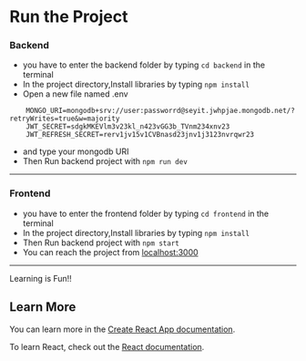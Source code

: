 
# Run the Project

### Backend

- you have to enter the backend folder by typing `cd backend` in the terminal
- In the project directory,Install libraries by typing `npm install`
- Open a new file named .env

```environment
    MONGO_URI=mongodb+srv://user:passworrd@seyit.jwhpjae.mongodb.net/?retryWrites=true&w=majority
    JWT_SECRET=sdgkMKEVlm3v23kl_n423vGG3b_TVnm234xnv23
    JWT_REFRESH_SECRET=rerv1jv15v1CVBnasd23jnv1j3123nvrqwr23
```

- and type your mongodb URI
- Then Run backend project with `npm run dev`

---

### Frontend

- you have to enter the frontend folder by typing `cd frontend` in the terminal
- In the project directory,Install libraries by typing `npm install`
- Then Run backend project with `npm start`
- You can reach the project from [localhost:3000](http://localhost:3000/)

---
Learning is Fun!!

## Learn More

You can learn more in the [Create React App documentation](https://facebook.github.io/create-react-app/docs/getting-started).

To learn React, check out the [React documentation](https://reactjs.org/).
